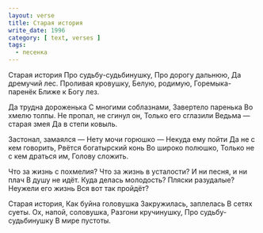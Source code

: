 ```yaml
---
layout: verse
title: Старая история
write_date: 1996
category: [ text, verses ]
tags:
  - песенка
---
```

Старая история
Про судьбу-судьбинушку,
Про дорогу дальнюю,
Да дремучий лес.
Проливая кровушку,
Белую, родимую,
Горемыка-паренёк
Ближе к Богу лез.

Да трудна дороженька
С многими соблазнами,
Завертело паренька
Во хмелю толпы.
Не пропал, не сгинул он,
Только его сглазили
Ведьма — старая змея
Да в степи ковыль.

Застонал, замаялся —
Нету мочи горюшко —
Некуда ему пойти
Да не с кем говорить,
Рвётся богатырский конь
Во широко полюшко,
Только не с кем драться им,
Голову сложить.

Что за жизнь с похмелия?
Что за жизнь в усталости?
И ни песня, и ни плач
В душу не идёт.
Куда делась молодость?
Пляски разудалые?
Неужели его жизнь
Вся вот так пройдёт?

Старая история,
Как буйна головушка
Закружилась, заплелась
В сетях суеты.
Ох, напой, соловушка,
Разгони кручинушку,
Про судьбу-судьбинушку
В мире пустоты.
